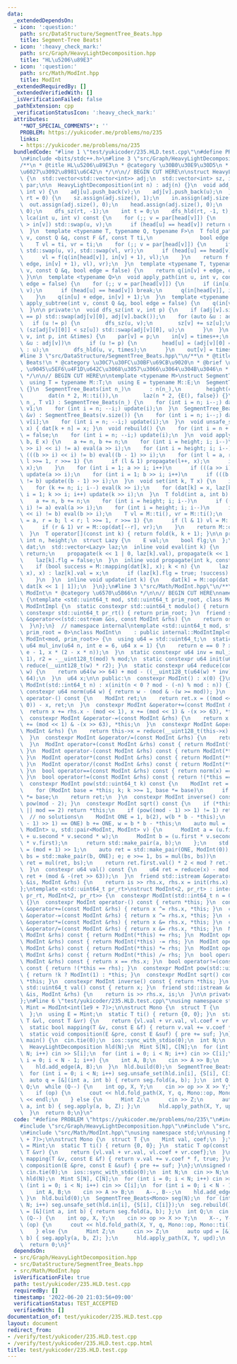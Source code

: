 ```yaml
---
data:
  _extendedDependsOn:
  - icon: ':question:'
    path: src/DataStructure/SegmentTree_Beats.hpp
    title: Segment-Tree Beats!
  - icon: ':heavy_check_mark:'
    path: src/Graph/HeavyLightDecomposition.hpp
    title: "HL\u5206\u89E3"
  - icon: ':question:'
    path: src/Math/ModInt.hpp
    title: ModInt
  _extendedRequiredBy: []
  _extendedVerifiedWith: []
  _isVerificationFailed: false
  _pathExtension: cpp
  _verificationStatusIcon: ':heavy_check_mark:'
  attributes:
    '*NOT_SPECIAL_COMMENTS*': ''
    PROBLEM: https://yukicoder.me/problems/no/235
    links:
    - https://yukicoder.me/problems/no/235
  bundledCode: "#line 1 \"test/yukicoder/235.HLD.test.cpp\"\n#define PROBLEM \"https://yukicoder.me/problems/no/235\"\
    \n#include <bits/stdc++.h>\n#line 3 \"src/Graph/HeavyLightDecomposition.hpp\"\n\
    /**\n * @title HL\u5206\u89E3\n * @category \u30B0\u30E9\u30D5\n * \u53EF\u63DB\
    \u6027\u3092\u8981\u6C42\n */\n\n// BEGIN CUT HERE\n\nstruct HeavyLightDecomposition\
    \ {\n  std::vector<std::vector<int>> adj;\n  std::vector<int> sz, in, out, head,\
    \ par;\n\n  HeavyLightDecomposition(int n) : adj(n) {}\n  void add_edge(int u,\
    \ int v) {\n    adj[u].push_back(v);\n    adj[v].push_back(u);\n  }\n  void build(int\
    \ rt = 0) {\n    sz.assign(adj.size(), 1);\n    in.assign(adj.size(), 0);\n  \
    \  out.assign(adj.size(), 0);\n    head.assign(adj.size(), 0);\n    par.assign(adj.size(),\
    \ 0);\n    dfs_sz(rt, -1);\n    int t = 0;\n    dfs_hld(rt, -1, t);\n  }\n  int\
    \ lca(int u, int v) const {\n    for (;; v = par[head[v]]) {\n      if (in[u]\
    \ > in[v]) std::swap(u, v);\n      if (head[u] == head[v]) return u;\n    }\n\
    \  }\n  template <typename T, typename Q, typename F>\n  T fold_path(int u, int\
    \ v, const Q &q, const F &f, const T ti,\n               bool edge = false) {\n\
    \    T vl = ti, vr = ti;\n    for (;; v = par[head[v]]) {\n      if (in[u] > in[v])\
    \ std::swap(u, v), std::swap(vl, vr);\n      if (head[u] == head[v]) break;\n\
    \      vl = f(q(in[head[v]], in[v] + 1), vl);\n    }\n    return f(f(q(in[u] +\
    \ edge, in[v] + 1), vl), vr);\n  }\n  template <typename T, typename Q>\n  T fold_subtree(int\
    \ v, const Q &q, bool edge = false) {\n    return q(in[v] + edge, out[v]);\n \
    \ }\n\n  template <typename Q>\n  void apply_path(int u, int v, const Q &q, bool\
    \ edge = false) {\n    for (;; v = par[head[v]]) {\n      if (in[u] > in[v]) std::swap(u,\
    \ v);\n      if (head[u] == head[v]) break;\n      q(in[head[v]], in[v] + 1);\n\
    \    }\n    q(in[u] + edge, in[v] + 1);\n  }\n  template <typename Q>\n  void\
    \ apply_subtree(int v, const Q &q, bool edge = false) {\n    q(in[v] + edge, out[v]);\n\
    \  }\n\n private:\n  void dfs_sz(int v, int p) {\n    if (adj[v].size() && adj[v][0]\
    \ == p) std::swap(adj[v][0], adj[v].back());\n    for (auto &u : adj[v])\n   \
    \   if (u != p) {\n        dfs_sz(u, v);\n        sz[v] += sz[u];\n        if\
    \ (sz[adj[v][0]] < sz[u]) std::swap(adj[v][0], u);\n      }\n  }\n  void dfs_hld(int\
    \ v, int p, int &times) {\n    par[v] = p;\n    in[v] = times++;\n    for (auto\
    \ &u : adj[v])\n      if (u != p) {\n        head[u] = (adj[v][0] == u ? head[v]\
    \ : u);\n        dfs_hld(u, v, times);\n      }\n    out[v] = times;\n  }\n};\n\
    #line 3 \"src/DataStructure/SegmentTree_Beats.hpp\"\n/**\n * @title Segment-Tree\
    \ Beats!\n * @category \u30C7\u30FC\u30BF\u69CB\u9020\n * @brief \u57FA\u672C\
    , \u9045\u5EF6\u4F1D\u642C\u3068\u3057\u3066\u3064\u304B\u3046\n * @see https://rsm9.hatenablog.com/entry/2021/02/01/220408\n\
    \ */\n\n// BEGIN CUT HERE\n\ntemplate <typename M>\nstruct SegmentTree_Beats {\n\
    \  using T = typename M::T;\n  using E = typename M::E;\n  SegmentTree_Beats()\
    \ {}\n  SegmentTree_Beats(int n_)\n      : n(n_),\n        height(ceil(log2(n))),\n\
    \        dat(n * 2, M::ti()),\n        laz(n * 2, {E(), false}) {}\n  SegmentTree_Beats(int\
    \ n_, T v1) : SegmentTree_Beats(n_) {\n    for (int i = n; i--;) dat[i + n] =\
    \ v1;\n    for (int i = n; --i;) update(i);\n  }\n  SegmentTree_Beats(const std::vector<T>\
    \ &v) : SegmentTree_Beats(v.size()) {\n    for (int i = n; i--;) dat[i + n] =\
    \ v[i];\n    for (int i = n; --i;) update(i);\n  }\n  void unsafe_set(int k, T\
    \ x) { dat[k + n] = x; }\n  void rebuild() {\n    for (int i = n + n; i--;) laz[i].flg\
    \ = false;\n    for (int i = n; --i;) update(i);\n  }\n  void apply(int a, int\
    \ b, E x) {\n    a += n, b += n;\n    for (int i = height; i; i--)\n      if (((a\
    \ >> i) << i) != a) eval(a >> i);\n    for (int i = height; i; i--)\n      if\
    \ (((b >> i) << i) != b) eval((b - 1) >> i);\n    for (int l = a, r = b; l < r;\
    \ l >>= 1, r >>= 1) {\n      if (l & 1) propagate(l++, x);\n      if (r & 1) propagate(--r,\
    \ x);\n    }\n    for (int i = 1; a >> i; i++)\n      if (((a >> i) << i) != a)\
    \ update(a >> i);\n    for (int i = 1; b >> i; i++)\n      if (((b >> i) << i)\
    \ != b) update((b - 1) >> i);\n  }\n  void set(int k, T x) {\n    int i = height;\n\
    \    for (k += n; i; i--) eval(k >> i);\n    for (dat[k] = x, laz[k].flg = false,\
    \ i = 1; k >> i; i++) update(k >> i);\n  }\n  T fold(int a, int b) {  //[a,b)\n\
    \    a += n, b += n;\n    for (int i = height; i; i--)\n      if (((a >> i) <<\
    \ i) != a) eval(a >> i);\n    for (int i = height; i; i--)\n      if (((b >> i)\
    \ << i) != b) eval(b >> i);\n    T vl = M::ti(), vr = M::ti();\n    for (int l\
    \ = a, r = b; l < r; l >>= 1, r >>= 1) {\n      if (l & 1) vl = M::op(vl, dat[l++]);\n\
    \      if (r & 1) vr = M::op(dat[--r], vr);\n    }\n    return M::op(vl, vr);\n\
    \  }\n  T operator[](const int k) { return fold(k, k + 1); }\n\n private:\n  const\
    \ int n, height;\n  struct Lazy {\n    E val;\n    bool flg;\n  };\n  std::vector<T>\
    \ dat;\n  std::vector<Lazy> laz;\n  inline void eval(int k) {\n    if (!laz[k].flg)\
    \ return;\n    propagate(k << 1 | 0, laz[k].val), propagate(k << 1 | 1, laz[k].val);\n\
    \    laz[k].flg = false;\n  }\n  inline void propagate(int k, const E &x) {\n\
    \    if (bool success = M::mapping(dat[k], x); k < n) {\n      laz[k].flg ? (M::composition(laz[k].val,\
    \ x), x) : laz[k].val = x;\n      if (laz[k].flg = true; !success) eval(k), update(k);\n\
    \    }\n  }\n  inline void update(int k) {\n    dat[k] = M::op(dat[k << 1 | 0],\
    \ dat[k << 1 | 1]);\n  }\n};\n#line 3 \"src/Math/ModInt.hpp\"\n/**\n * @title\
    \ ModInt\n * @category \u6570\u5B66\n */\n\n// BEGIN CUT HERE\nnamespace internal\
    \ {\ntemplate <std::uint64_t mod, std::uint64_t prim_root, class ModInt>\nstruct\
    \ ModIntImpl {\n  static constexpr std::uint64_t modulo() { return mod; }\n  static\
    \ constexpr std::uint64_t pr_rt() { return prim_root; }\n  friend std::ostream\
    \ &operator<<(std::ostream &os, const ModInt &rhs) {\n    return os << rhs.val();\n\
    \  }\n};\n}  // namespace internal\ntemplate <std::uint64_t mod, std::uint64_t\
    \ prim_root = 0>\nclass ModInt\n    : public internal::ModIntImpl<mod, prim_root,\
    \ ModInt<mod, prim_root>> {\n  using u64 = std::uint64_t;\n  static constexpr\
    \ u64 mul_inv(u64 n, int e = 6, u64 x = 1) {\n    return e == 0 ? x : mul_inv(n,\
    \ e - 1, x * (2 - x * n));\n  }\n  static constexpr u64 inv = mul_inv(mod, 6,\
    \ 1), r2 = -__uint128_t(mod) % mod;\n  static constexpr u64 init(u64 w) { return\
    \ reduce(__uint128_t(w) * r2); }\n  static constexpr u64 reduce(const __uint128_t\
    \ w) {\n    return u64(w >> 64) + mod - ((__uint128_t(u64(w) * inv) * mod) >>\
    \ 64);\n  }\n  u64 x;\n\n public:\n  constexpr ModInt() : x(0) {}\n  constexpr\
    \ ModInt(std::int64_t n) : x(init(n < 0 ? mod - (-n) % mod : n)) {}\n  static\
    \ constexpr u64 norm(u64 w) { return w - (mod & -(w >= mod)); }\n  constexpr ModInt\
    \ operator-() const {\n    ModInt ret;\n    return ret.x = ((mod << 1) & -(x !=\
    \ 0)) - x, ret;\n  }\n  constexpr ModInt &operator+=(const ModInt &rhs) {\n  \
    \  return x += rhs.x - (mod << 1), x += (mod << 1) & -(x >> 63), *this;\n  }\n\
    \  constexpr ModInt &operator-=(const ModInt &rhs) {\n    return x -= rhs.x, x\
    \ += (mod << 1) & -(x >> 63), *this;\n  }\n  constexpr ModInt &operator*=(const\
    \ ModInt &rhs) {\n    return this->x = reduce(__uint128_t(this->x) * rhs.x), *this;\n\
    \  }\n  constexpr ModInt &operator/=(const ModInt &rhs) {\n    return this->operator*=(rhs.inverse());\n\
    \  }\n  ModInt operator+(const ModInt &rhs) const { return ModInt(*this) += rhs;\
    \ }\n  ModInt operator-(const ModInt &rhs) const { return ModInt(*this) -= rhs;\
    \ }\n  ModInt operator*(const ModInt &rhs) const { return ModInt(*this) *= rhs;\
    \ }\n  ModInt operator/(const ModInt &rhs) const { return ModInt(*this) /= rhs;\
    \ }\n  bool operator==(const ModInt &rhs) const { return norm(x) == norm(rhs.x);\
    \ }\n  bool operator!=(const ModInt &rhs) const { return !(*this == rhs); }\n\
    \  constexpr ModInt pow(std::uint64_t k) const {\n    ModInt ret = ModInt(1);\n\
    \    for (ModInt base = *this; k; k >>= 1, base *= base)\n      if (k & 1) ret\
    \ *= base;\n    return ret;\n  }\n  constexpr ModInt inverse() const { return\
    \ pow(mod - 2); }\n  constexpr ModInt sqrt() const {\n    if (*this == ModInt(0)\
    \ || mod == 2) return *this;\n    if (pow((mod - 1) >> 1) != 1) return ModInt(0);\
    \  // no solutions\n    ModInt ONE = 1, b(2), w(b * b - *this);\n    while (w.pow((mod\
    \ - 1) >> 1) == ONE) b += ONE, w = b * b - *this;\n    auto mul = [&](std::pair<ModInt,\
    \ ModInt> u, std::pair<ModInt, ModInt> v) {\n      ModInt a = (u.first * v.first\
    \ + u.second * v.second * w);\n      ModInt b = (u.first * v.second + u.second\
    \ * v.first);\n      return std::make_pair(a, b);\n    };\n    std::uint64_t e\
    \ = (mod + 1) >> 1;\n    auto ret = std::make_pair(ONE, ModInt(0));\n    for (auto\
    \ bs = std::make_pair(b, ONE); e; e >>= 1, bs = mul(bs, bs))\n      if (e & 1)\
    \ ret = mul(ret, bs);\n    return ret.first.val() * 2 < mod ? ret.first : -ret.first;\n\
    \  }\n  constexpr u64 val() const {\n    u64 ret = reduce(x) - mod;\n    return\
    \ ret + (mod & -(ret >> 63));\n  }\n  friend std::istream &operator>>(std::istream\
    \ &is, ModInt &rhs) {\n    return is >> rhs.x, rhs.x = init(rhs.x), is;\n  }\n\
    };\ntemplate <std::uint64_t pr_rt>\nstruct ModInt<2, pr_rt> : internal::ModIntImpl<2,\
    \ pr_rt, ModInt<2, pr_rt>> {\n  constexpr ModInt(std::int64_t n = 0) : x(n & 1)\
    \ {}\n  constexpr ModInt operator-() const { return *this; }\n  constexpr ModInt\
    \ &operator+=(const ModInt &rhs) { return x ^= rhs.x, *this; }\n  constexpr ModInt\
    \ &operator-=(const ModInt &rhs) { return x ^= rhs.x, *this; }\n  constexpr ModInt\
    \ &operator*=(const ModInt &rhs) { return x &= rhs.x, *this; }\n  constexpr ModInt\
    \ &operator/=(const ModInt &rhs) { return x &= rhs.x, *this; }\n  ModInt operator+(const\
    \ ModInt &rhs) const { return ModInt(*this) += rhs; }\n  ModInt operator-(const\
    \ ModInt &rhs) const { return ModInt(*this) -= rhs; }\n  ModInt operator*(const\
    \ ModInt &rhs) const { return ModInt(*this) *= rhs; }\n  ModInt operator/(const\
    \ ModInt &rhs) const { return ModInt(*this) /= rhs; }\n  bool operator==(const\
    \ ModInt &rhs) const { return x == rhs.x; }\n  bool operator!=(const ModInt &rhs)\
    \ const { return !(*this == rhs); }\n  constexpr ModInt pow(std::uint64_t k) const\
    \ { return !k ? ModInt(1) : *this; }\n  constexpr ModInt sqrt() const { return\
    \ *this; }\n  constexpr ModInt inverse() const { return *this; }\n  constexpr\
    \ std::uint64_t val() const { return x; }\n  friend std::istream &operator>>(std::istream\
    \ &is, ModInt &rhs) {\n    return is >> rhs.x, is;\n  }\n\n private:\n  bool x;\n\
    };\n#line 6 \"test/yukicoder/235.HLD.test.cpp\"\nusing namespace std;\n\nusing\
    \ Mint = ModInt<int(1e9 + 7)>;\n\nstruct Mono {\n  struct T {\n    Mint val, coef;\n\
    \  };\n  using E = Mint;\n  static T ti() { return {0, 0}; }\n  static T op(const\
    \ T &vl, const T &vr) {\n    return {vl.val + vr.val, vl.coef + vr.coef};\n  }\n\
    \  static bool mapping(T &v, const E &f) { return v.val += v.coef * f, true; }\n\
    \  static void composition(E &pre, const E &suf) { pre += suf; }\n};\n\nsigned\
    \ main() {\n  cin.tie(0);\n  ios::sync_with_stdio(0);\n  int N;\n  cin >> N;\n\
    \  HeavyLightDecomposition hld(N);\n  Mint S[N], C[N];\n  for (int i = 0; i <\
    \ N; i++) cin >> S[i];\n  for (int i = 0; i < N; i++) cin >> C[i];\n  for (int\
    \ i = 0; i < N - 1; i++) {\n    int A, B;\n    cin >> A >> B;\n    A--, B--;\n\
    \    hld.add_edge(A, B);\n  }\n  hld.build(0);\n  SegmentTree_Beats<Mono> seg(N);\n\
    \  for (int i = 0; i < N; i++) seg.unsafe_set(hld.in[i], {S[i], C[i]});\n  seg.rebuild();\n\
    \  auto q = [&](int a, int b) { return seg.fold(a, b); };\n  int Q;\n  cin >>\
    \ Q;\n  while (Q--) {\n    int op, X, Y;\n    cin >> op >> X >> Y;\n    X--, Y--;\n\
    \    if (op) {\n      cout << hld.fold_path(X, Y, q, Mono::op, Mono::ti()).val\
    \ << endl;\n    } else {\n      Mint Z;\n      cin >> Z;\n      auto upd = [&](int\
    \ a, int b) { seg.apply(a, b, Z); };\n      hld.apply_path(X, Y, upd);\n    }\n\
    \  }\n  return 0;\n}\n"
  code: "#define PROBLEM \"https://yukicoder.me/problems/no/235\"\n#include <bits/stdc++.h>\n\
    #include \"src/Graph/HeavyLightDecomposition.hpp\"\n#include \"src/DataStructure/SegmentTree_Beats.hpp\"\
    \n#include \"src/Math/ModInt.hpp\"\nusing namespace std;\n\nusing Mint = ModInt<int(1e9\
    \ + 7)>;\n\nstruct Mono {\n  struct T {\n    Mint val, coef;\n  };\n  using E\
    \ = Mint;\n  static T ti() { return {0, 0}; }\n  static T op(const T &vl, const\
    \ T &vr) {\n    return {vl.val + vr.val, vl.coef + vr.coef};\n  }\n  static bool\
    \ mapping(T &v, const E &f) { return v.val += v.coef * f, true; }\n  static void\
    \ composition(E &pre, const E &suf) { pre += suf; }\n};\n\nsigned main() {\n \
    \ cin.tie(0);\n  ios::sync_with_stdio(0);\n  int N;\n  cin >> N;\n  HeavyLightDecomposition\
    \ hld(N);\n  Mint S[N], C[N];\n  for (int i = 0; i < N; i++) cin >> S[i];\n  for\
    \ (int i = 0; i < N; i++) cin >> C[i];\n  for (int i = 0; i < N - 1; i++) {\n\
    \    int A, B;\n    cin >> A >> B;\n    A--, B--;\n    hld.add_edge(A, B);\n \
    \ }\n  hld.build(0);\n  SegmentTree_Beats<Mono> seg(N);\n  for (int i = 0; i <\
    \ N; i++) seg.unsafe_set(hld.in[i], {S[i], C[i]});\n  seg.rebuild();\n  auto q\
    \ = [&](int a, int b) { return seg.fold(a, b); };\n  int Q;\n  cin >> Q;\n  while\
    \ (Q--) {\n    int op, X, Y;\n    cin >> op >> X >> Y;\n    X--, Y--;\n    if\
    \ (op) {\n      cout << hld.fold_path(X, Y, q, Mono::op, Mono::ti()).val << endl;\n\
    \    } else {\n      Mint Z;\n      cin >> Z;\n      auto upd = [&](int a, int\
    \ b) { seg.apply(a, b, Z); };\n      hld.apply_path(X, Y, upd);\n    }\n  }\n\
    \  return 0;\n}"
  dependsOn:
  - src/Graph/HeavyLightDecomposition.hpp
  - src/DataStructure/SegmentTree_Beats.hpp
  - src/Math/ModInt.hpp
  isVerificationFile: true
  path: test/yukicoder/235.HLD.test.cpp
  requiredBy: []
  timestamp: '2022-06-20 21:03:56+09:00'
  verificationStatus: TEST_ACCEPTED
  verifiedWith: []
documentation_of: test/yukicoder/235.HLD.test.cpp
layout: document
redirect_from:
- /verify/test/yukicoder/235.HLD.test.cpp
- /verify/test/yukicoder/235.HLD.test.cpp.html
title: test/yukicoder/235.HLD.test.cpp
---
```

